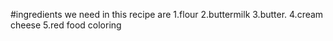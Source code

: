 #ingredients we need in this recipe are
1.flour
2.buttermilk
3.butter.
4.cream cheese
5.red food coloring